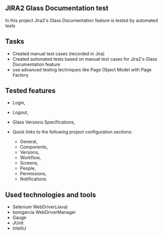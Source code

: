 ## JIRA2 Glass Documentation test

In this project Jira2's Glass Documentation feature is tested by automated tests

## Tasks

- Created manual test cases (recorded in Jira)
- Created automated tests based on manual test cases for Jira2's Glass Documentation feature
- use advanced testing techniques like Page Object Model with Page Factory

## Tested features

- Login,

- Logout,

- Glass Versions Specifications,

- Quick links to the following project configuration sections:
    - General, 
    - Components, 
    - Versions, 
    - Workflow, 
    - Screens, 
    - People, 
    - Permissions, 
    - Notifications

## Used technologies and tools

- Selenium WebDriver(Java)
- bonigarcia WebDriverManager
- Gauge
- JUnit
- IntelliJ

 

